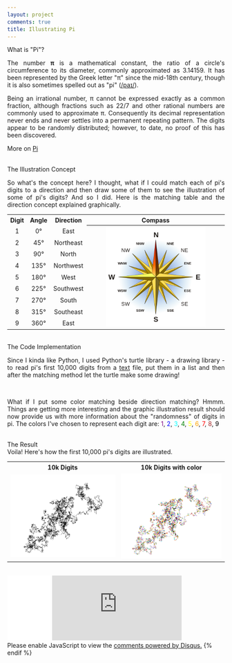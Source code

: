 ```yaml
---
layout: project
comments: true
title: Illustrating Pi
---
```

<div class="message">
  What is "Pi"?
</div>
<p style="text-align:justify;">The number <strong>π</strong> is a mathematical constant, the ratio of a circle's circumference to its diameter, commonly approximated as 3.14159. It has been represented by the Greek letter "π" since the mid-18th century, though it is also sometimes spelled out as "pi" (<a href="https://translate.google.com/translate_tts?ie=UTF-8&q=pi&tl=en&total=1&idx=0&textlen=7&client=t&prev=input">/paɪ/</a>).</p>

<p style="text-align:justify;">Being an irrational number, π cannot be expressed exactly as a common fraction, although fractions such as 22/7 and other rational numbers are commonly used to approximate π. Consequently its decimal representation never ends and never settles into a permanent repeating pattern. The digits appear to be randomly distributed; however, to date, no proof of this has been discovered.</p>

<p style="text-align:justify;">More on <a href="http://en.wikipedia.org/wiki/Pi" target="_blank">Pi</a></p>

<br>

<div class="message">
  The Illustration Concept
</div>
<p style="text-align:justify;">So what's the concept here? I thought, what if I could match each of pi's digits to a direction and then draw some of them to see the illustration of some of pi's digits? And so I did. Here is the matching table and the direction concept explained graphically.</p>

<table align="center">
  <tr>
    <th>Digit</th>
    <th>Angle</th>		
    <th>Direction</th>
    <th>Compass</th>
  </tr>

  <tr>
    <td align="center">1</td>
    <td align="center">0°</td>		
    <td align="center">East</td>
    <th rowspan="9"><img src="compass.png" alt="Compass" style="width:75%"> </th>
  </tr> 

  <tr>
    <td align="center">2</td>
    <td align="center">45°</td>		
    <td align="center">Northeast</td>
  </tr> 

  <tr>
    <td align="center">3</td>
    <td align="center">90°</td>		
    <td align="center">North</td>
  </tr> 

   <tr>
    <td align="center">4</td>
    <td align="center">135°</td>		
    <td align="center">Northwest</td>
  </tr> 

   <tr>
    <td align="center">5</td>
    <td align="center">180°</td>		
    <td align="center">West</td>
  </tr> 

   <tr>
    <td align="center">6</td>
    <td align="center">225°</td>		
    <td align="center">Southwest</td>
  </tr> 

   <tr>
    <td align="center">7</td>
    <td align="center">270°</td>		
    <td align="center">South</td>
  </tr>  

  <tr>
    <td align="center">8</td>
    <td align="center">315°</td>		
    <td align="center">Southeast</td>
  </tr> 

   <tr>
    <td align="center">9</td>
    <td align="center">360°</td>		
    <td align="center">East</td>
  </tr>    
</table>
<br>

<div class="message">
  The Code Implementation
</div>
<p style="text-align:justify;">Since I kinda like Python, I used Python's turtle library - a drawing library - to read pi's first 10,000 digits from a <a href="../projects/pi10k.txt">text</a> file, put them in a list and then after the matching method let the turtle make some drawing!</p>

<div><script src="https://gist.github.com/stefanos990/644d6c0e0d9e3f025226.js"></script></div>
<br>
<p style="text-align:justify;">What if I put some color matching beside direction matching? Hmmm. Things are getting more interesting and the graphic illustration result should now provide us with more information about the "randomness" of digits in pi. The colors I've chosen to represent each digit are: <font color="purple">1</font>, <font color="blue">2</font>, <font color="cyan">3</font>, <font color="green">4</font>, <font color="yellow">5</font>, <font color="orange">6</font>, <font color="red">7</font>, <font color="brown">8</font>, <font color="black">9</font></p>

<div><script src="https://gist.github.com/stefanos990/c60ec9e884a18bc04da5.js"></script></div>
<br>
<div class="message">
  The Result
</div>
Voila! Here's how the first 10,000 pi's digits are illustrated.

<table align="center">
  <tr>
    <th>10k Digits</th>
    <th>10k Digits with color</th>		
  </tr>

  <tr>
    <td align="center"><a href="../projects/10k.png"><img src="10k.png"></a></td>
    <td align="center"><a href="../projects/10k_color.png"><img src="10k_color.png"></a></td>	
  </tr>
  </table>
  <br>

<div>

<iframe src="//www.facebook.com/plugins/share_button.php?href=http://stefanos990.com/projects/illustrating-pi&amp;layout=button_count&amp;appId=460671367340473&amp;text=Illustrating Pi" scrolling="no" frameborder="0" style="border:none; overflow:hidden; width:100px;" allowTransparency="true"></iframe>

<iframe id="tweet-button" allowtransparency="true" frameborder="0" scrolling="no" src="http://platform.twitter.com/widgets/tweet_button.html?via=stefanos990&amp;count=horizontal&amp;url=http://stefanos990.com/projects/illustrating-pi&amp;text=Illustrating Pi"></iframe>
</div>

<div id="disqus_thread"></div>
<script>

{% if page.comments %}
/**
*  RECOMMENDED CONFIGURATION VARIABLES: EDIT AND UNCOMMENT THE SECTION BELOW TO INSERT DYNAMIC VALUES FROM YOUR PLATFORM OR CMS.
*  LEARN WHY DEFINING THESE VARIABLES IS IMPORTANT: https://disqus.com/admin/universalcode/#configuration-variables*/

/*
var disqus_config = function () {
this.page.url = PAGE_URL;  // Replace PAGE_URL with your page's canonical URL variable
this.page.identifier = PAGE_IDENTIFIER; // Replace PAGE_IDENTIFIER with your page's unique identifier variable
};
*/

(function() { // DON'T EDIT BELOW THIS LINE
var d = document, s = d.createElement('script');
s.src = '//stefanos990.disqus.com/embed.js';
s.setAttribute('data-timestamp', +new Date());
(d.head || d.body).appendChild(s);
})();
</script>
<noscript>Please enable JavaScript to view the <a href="https://disqus.com/?ref_noscript">comments powered by Disqus.</a></noscript>
{% endif %}                         

<script>
  (function(i,s,o,g,r,a,m){i['GoogleAnalyticsObject']=r;i[r]=i[r]||function(){
  (i[r].q=i[r].q||[]).push(arguments)},i[r].l=1*new Date();a=s.createElement(o),
  m=s.getElementsByTagName(o)[0];a.async=1;a.src=g;m.parentNode.insertBefore(a,m)
  })(window,document,'script','//www.google-analytics.com/analytics.js','ga');

  ga('create', 'UA-58975019-1', 'auto');
  ga('send', 'pageview');

</script>